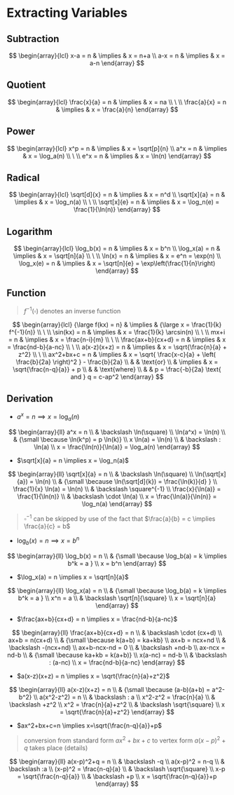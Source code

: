 # Extracting Variables

## Subtraction

$$
\begin{array}{lcl}
x-a = n & \implies & x = n+a
\\
a-x = n & \implies & x = a-n
\end{array}
$$

## Quotient

$$
\begin{array}{lcl}
\frac{x}{a} = n & \implies & x = na
\\
\ 
\\
\frac{a}{x} = n & \implies & x = \frac{a}{n}
\end{array}
$$

## Power

$$
\begin{array}{lcl}
x^p = n & \implies & x = \sqrt[p]{n}
\\
a^x = n & \implies & x = \log_a(n)
\\
\ 
\\
e^x = n & \implies & x = \ln(n)
\end{array}
$$

## Radical

$$
\begin{array}{lcl}
\sqrt[d]{x} = n & \implies & x = n^d
\\
\sqrt[x]{a} = n & \implies & x = \log_n(a)
\\
\ 
\\
\sqrt[x]{e} = n & \implies & x = \log_n(e) = \frac{1}{\ln(n)}
\end{array}
$$

## Logarithm

$$
\begin{array}{lcl}
\log_b(x) = n & \implies & x = b^n
\\
\log_x(a) = n & \implies & x = \sqrt[n]{a}
\\
\ 
\\
\ln(x) = n & \implies & x = e^n = \exp(n)
\\
\log_x(e) = n & \implies & x = \sqrt[n]{e} = \exp\left(\frac{1}{n}\right)
\end{array}
$$

## Function

> $f^{-1}(\square)$ denotes an inverse function

$$
\begin{array}{lcl}
{\large f(kx) = n} & \implies & {\large x = \frac{1}{k} f^{-1}(n)}
\\
\ 
\\
\sin(kx) = n & \implies & x = \frac{1}{k} \arcsin(n)
\\
\ 
\\
mx+i = n & \implies & x = \frac{n-i}{m}
\\
\ 
\\
\frac{ax+b}{cx+d} = n & \implies & x = \frac{nd-b}{a-nc}
\\
\ 
\\
a(x-z)(x+z) = n & \implies & x = \sqrt{\frac{n}{a} + z^2}
\\
\ 
\\
ax^2+bx+c = n & \implies & x = \sqrt{
 \frac{x-c}{a} + \left(
  \frac{b}{2a}
 \right)^2
} - \frac{b}{2a}
\\
& & \text{or}
\\
& \implies & x = \sqrt{\frac{n-q}{a}} + p
\\
& & \text{where}
\\
& & p = \frac{-b}{2a} \text{ and } q = c-ap^2
\end{array}
$$

## Derivation

- $a^x = n \implies x = \log_a(n)$

$$
\begin{array}{ll}
a^x = n
\\
& \backslash \ln(\square)
\\
\ln(a^x) = \ln(n)
\\
& {\small \because \ln(k^p) = p \ln(k)}
\\
x \ln(a) = \ln(n)
\\
& \backslash : \ln(a)
\\
x = \frac{\ln(n)}{\ln(a)} = \log_a(n)
\end{array}
$$

- $\sqrt[x]{a} = n \implies x = \log_n(a)$

$$
\begin{array}{ll}
\sqrt[x]{a} = n
\\
& \backslash \ln(\square)
\\
\ln(\sqrt[x]{a}) = \ln(n)
\\
& {\small \because \ln(\sqrt[d]{k}) = \frac{\ln(k)}{d} }
\\
\frac{1}{x} \ln(a) = \ln(n)
\\
& \backslash \square^{-1}
\\
\frac{x}{\ln(a)} = \frac{1}{\ln(n)}
\\
& \backslash \cdot \ln(a)
\\
x = \frac{\ln(a)}{\ln(n)} = \log_n(a)
\end{array}
$$

> $\square^{-1}$ can be skipped by use of the fact that $\frac{a}{b} = c \implies \frac{a}{c} = b$

- $\log_b(x) = n \implies x = b^n$

$$
\begin{array}{ll}
\log_b(x) = n
\\
& {\small \because \log_b(a) = k \implies b^k = a }
\\
x = b^n
\end{array}
$$

- $\log_x(a) = n \implies x = \sqrt[n]{a}$

$$
\begin{array}{ll}
\log_x(a) = n
\\
& {\small \because \log_b(a) = k \implies b^k = a }
\\
x^n = a
\\
& \backslash \sqrt[n]{\square}
\\
x = \sqrt[n]{a}
\end{array}
$$

- $\frac{ax+b}{cx+d} = n \implies x = \frac{nd-b}{a-nc}$

$$
\begin{array}{ll}
\frac{ax+b}{cx+d} = n
\\
& \backslash \cdot (cx+d)
\\
ax+b = n(cx+d)
\\
& {\small \because k(a+b) = ka+kb}
\\
ax+b = ncx+nd
\\
& \backslash -(ncx+nd)
\\
ax+b-ncx-nd = 0
\\
& \backslash +nd-b
\\
ax-ncx = nd-b
\\
& {\small \because ka+kb = k(a+b)}
\\
x(a-nc) = nd-b
\\
& \backslash : (a-nc)
\\
x = \frac{nd-b}{a-nc}
\end{array}
$$

- $a(x-z)(x+z) = n \implies x = \sqrt{\frac{n}{a}+z^2}$

$$
\begin{array}{ll}
a(x-z)(x+z) = n
\\
& {\small \because (a-b)(a+b) = a^2-b^2}
\\
a(x^2-z^2) = n
\\
& \backslash : a
\\
x^2-z^2 = \frac{n}{a}
\\
& \backslash +z^2
\\
x^2 = \frac{n}{a}+z^2
\\
& \backslash \sqrt{\square}
\\
x = \sqrt{\frac{n}{a}+z^2}
\end{array}
$$

- $ax^2+bx+c=n \implies x=\sqrt{\frac{n-q}{a}}+p$

> conversion from standard form $ax^2+bx+c$ to vertex form $a(x-p)^2+q$ takes place (details)

$$
\begin{array}{ll}
a(x-p)^2+q = n
\\
& \backslash -q
\\
a(x-p)^2 = n-q
\\
& \backslash :a
\\
(x-p)^2 = \frac{n-q}{a}
\\
& \backslash \sqrt{\square}
\\
x-p = \sqrt{\frac{n-q}{a}}
\\
& \backslash +p
\\
x = \sqrt{\frac{n-q}{a}}+p
\end{array}
$$
